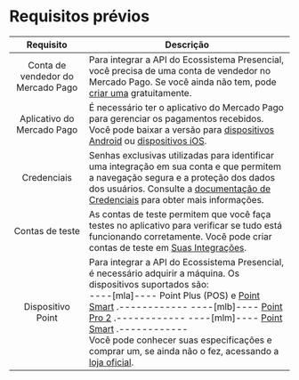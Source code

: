 # Requisitos prévios

| Requisito | Descrição |
|:---:|---|
| Conta de vendedor do Mercado Pago | Para integrar a API do Ecossistema Presencial, você precisa de uma conta de vendedor no Mercado Pago. Se você ainda não tem, pode [criar uma](https://www.mercadopago[FAKER][URL][DOMAIN]/hub/registration/landing) gratuitamente. |
| Aplicativo do Mercado Pago | É necessário ter o aplicativo do Mercado Pago para gerenciar os pagamentos recebidos. Você pode baixar a versão para [dispositivos Android](https://play.google.com/store/apps/details?id=com.mercadopago.wallet&hl=pt_BR) ou [dispositivos iOS](https://apps.apple.com/ar/app/mercado-pago/id925436649). |
| Credenciais | Senhas exclusivas utilizadas para identificar uma integração em sua conta e que permitem a navegação segura e a proteção dos dados dos usuários. Consulte a [documentação de Credenciais](/developers/pt_BR/docs/ecosistema-presencial/additional-content/your-integrations/credentials) para obter mais informações. |
| Contas de teste | As contas de teste permitem que você faça testes no aplicativo para verificar se tudo está funcionando corretamente. Você pode criar contas de teste em [Suas Integrações](/developers/pt_BR/panel/app). |
| Dispositivo Point | Para integrar a API do Ecossistema Presencial, é necessário adquirir a máquina. Os dispositivos suportados são:<br> ----[mla]---- Point Plus (POS) e [Point Smart](https://www.mercadopago.com.ar/point/invite?device=29&code=POINT_ORG) .------------ ----[mlb]---- [Point Pro 2](https://www.mercadopago.com.br/point/invite?device=28&code=POINT_ORG&pog=true) .------------ ----[mlm]---- [Point Smart](https://www.mercadopago.com.mx/point/invite?device=30&code=POINT_ORG) .------------ <br> Você pode conhecer suas especificações e comprar um, se ainda não o fez, acessando a [loja oficial](https://www.mercadopago[FAKER][URL][DOMAIN]/ferramentas-para-vender/maquininhas-point). |
